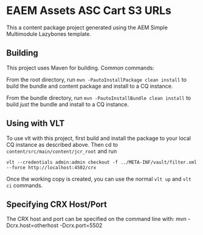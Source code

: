 # EAEM Assets ASC Cart S3 URLs

This a content package project generated using the AEM Simple Multimodule Lazybones template.

## Building

This project uses Maven for building. Common commands:

From the root directory, run ``mvn -PautoInstallPackage clean install`` to build the bundle and content package and install to a CQ instance.

From the bundle directory, run ``mvn -PautoInstallBundle clean install`` to build *just* the bundle and install to a CQ instance.

## Using with VLT

To use vlt with this project, first build and install the package to your local CQ instance as described above. Then cd to `content/src/main/content/jcr_root` and run

    vlt --credentials admin:admin checkout -f ../META-INF/vault/filter.xml --force http://localhost:4502/crx

Once the working copy is created, you can use the normal ``vlt up`` and ``vlt ci`` commands.

## Specifying CRX Host/Port

The CRX host and port can be specified on the command line with:
mvn -Dcrx.host=otherhost -Dcrx.port=5502 <goals>


